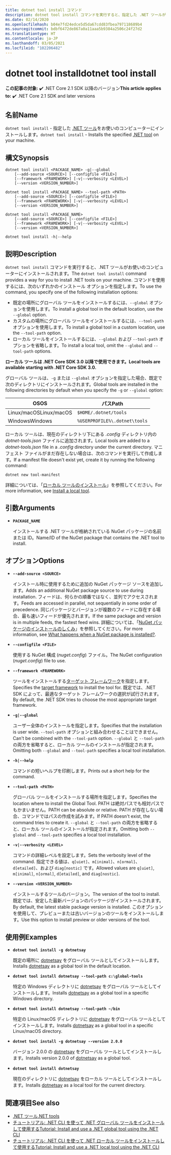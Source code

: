 ```yaml
---
title: dotnet tool install コマンド
description: dotnet tool install コマンドを実行すると、指定した .NET ツールがお使いのコンピューターにインストールされます。
ms.date: 02/14/2020
ms.openlocfilehash: b04e7fd24edce5d5da67cdd83fbea797118689b4
ms.sourcegitcommit: bdbf6472de867a0a11aaa5b9384a2506c24f27d2
ms.translationtype: HT
ms.contentlocale: ja-JP
ms.lasthandoff: 03/05/2021
ms.locfileid: "102206482"
---
```

# <a name="dotnet-tool-install"></a><span data-ttu-id="4a8e6-103">dotnet tool install</span><span class="sxs-lookup"><span data-stu-id="4a8e6-103">dotnet tool install</span></span>

<span data-ttu-id="4a8e6-104">**この記事の対象:** ✔️ .NET Core 2.1 SDK 以降のバージョン</span><span class="sxs-lookup"><span data-stu-id="4a8e6-104">**This article applies to:** ✔️ .NET Core 2.1 SDK and later versions</span></span>

## <a name="name"></a><span data-ttu-id="4a8e6-105">名前</span><span class="sxs-lookup"><span data-stu-id="4a8e6-105">Name</span></span>

<span data-ttu-id="4a8e6-106">`dotnet tool install` - 指定した [.NET ツール](global-tools.md)をお使いのコンピューターにインストールします。</span><span class="sxs-lookup"><span data-stu-id="4a8e6-106">`dotnet tool install` - Installs the specified [.NET tool](global-tools.md) on your machine.</span></span>

## <a name="synopsis"></a><span data-ttu-id="4a8e6-107">構文</span><span class="sxs-lookup"><span data-stu-id="4a8e6-107">Synopsis</span></span>

```dotnetcli
dotnet tool install <PACKAGE_NAME> -g|--global
    [--add-source <SOURCE>] [--configfile <FILE>]
    [--framework <FRAMEWORK>] [-v|--verbosity <LEVEL>]
    [--version <VERSION_NUMBER>]

dotnet tool install <PACKAGE_NAME> --tool-path <PATH>
    [--add-source <SOURCE>] [--configfile <FILE>]
    [--framework <FRAMEWORK>] [-v|--verbosity <LEVEL>]
    [--version <VERSION_NUMBER>]

dotnet tool install <PACKAGE_NAME>
    [--add-source <SOURCE>] [--configfile <FILE>]
    [--framework <FRAMEWORK>] [-v|--verbosity <LEVEL>]
    [--version <VERSION_NUMBER>]

dotnet tool install -h|--help
```

## <a name="description"></a><span data-ttu-id="4a8e6-108">説明</span><span class="sxs-lookup"><span data-stu-id="4a8e6-108">Description</span></span>

<span data-ttu-id="4a8e6-109">`dotnet tool install` コマンドを実行すると、.NET ツールがお使いのコンピューターにインストールされます。</span><span class="sxs-lookup"><span data-stu-id="4a8e6-109">The `dotnet tool install` command provides a way for you to install .NET tools on your machine.</span></span> <span data-ttu-id="4a8e6-110">コマンドを使用するには、次のいずれかのインストール オプションを指定します。</span><span class="sxs-lookup"><span data-stu-id="4a8e6-110">To use the command, you specify one of the following installation options:</span></span>

* <span data-ttu-id="4a8e6-111">既定の場所にグローバル ツールをインストールするには、`--global` オプションを使用します。</span><span class="sxs-lookup"><span data-stu-id="4a8e6-111">To install a global tool in the default location, use the `--global` option.</span></span>
* <span data-ttu-id="4a8e6-112">カスタムの場所にグローバル ツールをインストールするには、`--tool-path` オプションを使用します。</span><span class="sxs-lookup"><span data-stu-id="4a8e6-112">To install a global tool in a custom location,  use the `--tool-path` option.</span></span>
* <span data-ttu-id="4a8e6-113">ローカル ツールをインストールするには、`--global` および `--tool-path` オプションを省略します。</span><span class="sxs-lookup"><span data-stu-id="4a8e6-113">To install a local tool, omit the `--global` and `--tool-path` options.</span></span>

<span data-ttu-id="4a8e6-114">**ローカル ツールは .NET Core SDK 3.0 以降で使用できます。**</span><span class="sxs-lookup"><span data-stu-id="4a8e6-114">**Local tools are available starting with .NET Core SDK 3.0.**</span></span>

<span data-ttu-id="4a8e6-115">グローバル ツールは、`-g` または `--global` オプションを指定した場合、既定で次のディレクトリにインストールされます。</span><span class="sxs-lookup"><span data-stu-id="4a8e6-115">Global tools are installed in the following directories by default when you specify the `-g` or `--global` option:</span></span>

| <span data-ttu-id="4a8e6-116">OS</span><span class="sxs-lookup"><span data-stu-id="4a8e6-116">OS</span></span>          | <span data-ttu-id="4a8e6-117">パス</span><span class="sxs-lookup"><span data-stu-id="4a8e6-117">Path</span></span>                          |
|-------------|-------------------------------|
| <span data-ttu-id="4a8e6-118">Linux/macOS</span><span class="sxs-lookup"><span data-stu-id="4a8e6-118">Linux/macOS</span></span> | `$HOME/.dotnet/tools`         |
| <span data-ttu-id="4a8e6-119">Windows</span><span class="sxs-lookup"><span data-stu-id="4a8e6-119">Windows</span></span>     | `%USERPROFILE%\.dotnet\tools` |

<span data-ttu-id="4a8e6-120">ローカル ツールは、現在のディレクトリ下にある *.config* ディレクトリ内の *dotnet-tools.json* ファイルに追加されます。</span><span class="sxs-lookup"><span data-stu-id="4a8e6-120">Local tools are added to a *dotnet-tools.json* file in a *.config* directory under the current directory.</span></span> <span data-ttu-id="4a8e6-121">マニフェスト ファイルがまだ存在しない場合は、次のコマンドを実行して作成します。</span><span class="sxs-lookup"><span data-stu-id="4a8e6-121">If a manifest file doesn't exist yet, create it by running the following command:</span></span>

```dotnetcli
dotnet new tool-manifest
```

<span data-ttu-id="4a8e6-122">詳細については、「[ローカル ツールのインストール](global-tools.md#install-a-local-tool)」を参照してください。</span><span class="sxs-lookup"><span data-stu-id="4a8e6-122">For more information, see [Install a local tool](global-tools.md#install-a-local-tool).</span></span>

## <a name="arguments"></a><span data-ttu-id="4a8e6-123">引数</span><span class="sxs-lookup"><span data-stu-id="4a8e6-123">Arguments</span></span>

- **`PACKAGE_NAME`**

  <span data-ttu-id="4a8e6-124">インストールする .NET ツールが格納されている NuGet パッケージの名前または ID。</span><span class="sxs-lookup"><span data-stu-id="4a8e6-124">Name/ID of the NuGet package that contains the .NET tool to install.</span></span>

## <a name="options"></a><span data-ttu-id="4a8e6-125">オプション</span><span class="sxs-lookup"><span data-stu-id="4a8e6-125">Options</span></span>

- **`--add-source <SOURCE>`**

  <span data-ttu-id="4a8e6-126">インストール時に使用するために追加の NuGet パッケージ ソースを追加します。</span><span class="sxs-lookup"><span data-stu-id="4a8e6-126">Adds an additional NuGet package source to use during installation.</span></span> <span data-ttu-id="4a8e6-127">フィードは、何らかの順番ではなく、並列でアクセスされます。</span><span class="sxs-lookup"><span data-stu-id="4a8e6-127">Feeds are accessed in parallel, not sequentially in some order of precedence.</span></span> <span data-ttu-id="4a8e6-128">同じパッケージとバージョンが複数のフィードに存在する場合、最も速いフィードが優先されます。</span><span class="sxs-lookup"><span data-stu-id="4a8e6-128">If the same package and version is in multiple feeds, the fastest feed wins.</span></span> <span data-ttu-id="4a8e6-129">詳細については、「[NuGet パッケージのインストールのしくみ](/nuget/concepts/package-installation-process)」を参照してください。</span><span class="sxs-lookup"><span data-stu-id="4a8e6-129">For more information, see [What happens when a NuGet package is installed?](/nuget/concepts/package-installation-process).</span></span>

- **`--configfile <FILE>`**

  <span data-ttu-id="4a8e6-130">使用する NuGet 構成 (*nuget.config*) ファイル。</span><span class="sxs-lookup"><span data-stu-id="4a8e6-130">The NuGet configuration (*nuget.config*) file to use.</span></span>

- **`--framework <FRAMEWORK>`**

  <span data-ttu-id="4a8e6-131">ツールをインストールする[ターゲット フレームワーク](../../standard/frameworks.md)を指定します。</span><span class="sxs-lookup"><span data-stu-id="4a8e6-131">Specifies the [target framework](../../standard/frameworks.md) to install the tool for.</span></span> <span data-ttu-id="4a8e6-132">既定では、.NET SDK によって、最適なターゲット フレームワークの選択が試行されます。</span><span class="sxs-lookup"><span data-stu-id="4a8e6-132">By default, the .NET SDK tries to choose the most appropriate target framework.</span></span>

- **`-g|--global`**

  <span data-ttu-id="4a8e6-133">ユーザー全体のインストールを指定します。</span><span class="sxs-lookup"><span data-stu-id="4a8e6-133">Specifies that the installation is user wide.</span></span> <span data-ttu-id="4a8e6-134">`--tool-path` オプションと組み合わせることはできません。</span><span class="sxs-lookup"><span data-stu-id="4a8e6-134">Can't be combined with the `--tool-path` option.</span></span> <span data-ttu-id="4a8e6-135">`--global` と `--tool-path` の両方を省略すると、ローカル ツールのインストールが指定されます。</span><span class="sxs-lookup"><span data-stu-id="4a8e6-135">Omitting both `--global` and `--tool-path` specifies a local tool installation.</span></span>

- **`-h|--help`**

  <span data-ttu-id="4a8e6-136">コマンドの短いヘルプを印刷します。</span><span class="sxs-lookup"><span data-stu-id="4a8e6-136">Prints out a short help for the command.</span></span>

- **`--tool-path <PATH>`**

  <span data-ttu-id="4a8e6-137">グローバル ツールをインストールする場所を指定します。</span><span class="sxs-lookup"><span data-stu-id="4a8e6-137">Specifies the location where to install the Global Tool.</span></span> <span data-ttu-id="4a8e6-138">PATH は絶対パスでも相対パスでもかまいません。</span><span class="sxs-lookup"><span data-stu-id="4a8e6-138">PATH can be absolute or relative.</span></span> <span data-ttu-id="4a8e6-139">PATH が存在しない場合、コマンドではパスの作成を試みます。</span><span class="sxs-lookup"><span data-stu-id="4a8e6-139">If PATH doesn't exist, the command tries to create it.</span></span> <span data-ttu-id="4a8e6-140">`--global` と `--tool-path` の両方を省略すると、ローカル ツールのインストールが指定されます。</span><span class="sxs-lookup"><span data-stu-id="4a8e6-140">Omitting both `--global` and `--tool-path` specifies a local tool installation.</span></span>

- **`-v|--verbosity <LEVEL>`**

  <span data-ttu-id="4a8e6-141">コマンドの詳細レベルを設定します。</span><span class="sxs-lookup"><span data-stu-id="4a8e6-141">Sets the verbosity level of the command.</span></span> <span data-ttu-id="4a8e6-142">指定できる値は、`q[uiet]`、`m[inimal]`、`n[ormal]`、`d[etailed]`、および `diag[nostic]` です。</span><span class="sxs-lookup"><span data-stu-id="4a8e6-142">Allowed values are `q[uiet]`, `m[inimal]`, `n[ormal]`, `d[etailed]`, and `diag[nostic]`.</span></span>

- **`--version <VERSION_NUMBER>`**

  <span data-ttu-id="4a8e6-143">インストールするツールのバージョン。</span><span class="sxs-lookup"><span data-stu-id="4a8e6-143">The version of the tool to install.</span></span> <span data-ttu-id="4a8e6-144">既定では、安定した最新バージョンのパッケージがインストールされます。</span><span class="sxs-lookup"><span data-stu-id="4a8e6-144">By default, the latest stable package version is installed.</span></span> <span data-ttu-id="4a8e6-145">このオプションを使用して、プレビューまたは古いバージョンのツールをインストールします。</span><span class="sxs-lookup"><span data-stu-id="4a8e6-145">Use this option to install preview or older versions of the tool.</span></span>

## <a name="examples"></a><span data-ttu-id="4a8e6-146">使用例</span><span class="sxs-lookup"><span data-stu-id="4a8e6-146">Examples</span></span>

- **`dotnet tool install -g dotnetsay`**

  <span data-ttu-id="4a8e6-147">既定の場所に [dotnetsay](https://www.nuget.org/packages/dotnetsay/) をグローバル ツールとしてインストールします。</span><span class="sxs-lookup"><span data-stu-id="4a8e6-147">Installs [dotnetsay](https://www.nuget.org/packages/dotnetsay/) as a global tool in the default location.</span></span>

- **`dotnet tool install dotnetsay --tool-path c:\global-tools`**

  <span data-ttu-id="4a8e6-148">特定の Windows ディレクトリに [dotnetsay](https://www.nuget.org/packages/dotnetsay/) をグローバル ツールとしてインストールします。</span><span class="sxs-lookup"><span data-stu-id="4a8e6-148">Installs [dotnetsay](https://www.nuget.org/packages/dotnetsay/) as a global tool in a specific Windows directory.</span></span>

- **`dotnet tool install dotnetsay --tool-path ~/bin`**

  <span data-ttu-id="4a8e6-149">特定の Linux/macOS ディレクトリに [dotnetsay](https://www.nuget.org/packages/dotnetsay/) をグローバル ツールとしてインストールします。</span><span class="sxs-lookup"><span data-stu-id="4a8e6-149">Installs [dotnetsay](https://www.nuget.org/packages/dotnetsay/) as a global tool in a specific Linux/macOS directory.</span></span>

- **`dotnet tool install -g dotnetsay --version 2.0.0`**

  <span data-ttu-id="4a8e6-150">バージョン 2.0.0 の [dotnetsay](https://www.nuget.org/packages/dotnetsay/) をグローバル ツールとしてインストールします。</span><span class="sxs-lookup"><span data-stu-id="4a8e6-150">Installs version 2.0.0 of [dotnetsay](https://www.nuget.org/packages/dotnetsay/) as a global tool.</span></span>

- **`dotnet tool install dotnetsay`**

  <span data-ttu-id="4a8e6-151">現在のディレクトリに [dotnetsay](https://www.nuget.org/packages/dotnetsay/) をローカル ツールとしてインストールします。</span><span class="sxs-lookup"><span data-stu-id="4a8e6-151">Installs [dotnetsay](https://www.nuget.org/packages/dotnetsay/) as a local tool for the current directory.</span></span>

## <a name="see-also"></a><span data-ttu-id="4a8e6-152">関連項目</span><span class="sxs-lookup"><span data-stu-id="4a8e6-152">See also</span></span>

- [<span data-ttu-id="4a8e6-153">.NET ツール</span><span class="sxs-lookup"><span data-stu-id="4a8e6-153">.NET tools</span></span>](global-tools.md)
- [<span data-ttu-id="4a8e6-154">チュートリアル: .NET CLI を使って .NET グローバル ツールをインストールして使用する</span><span class="sxs-lookup"><span data-stu-id="4a8e6-154">Tutorial: Install and use a .NET global tool using the .NET CLI</span></span>](global-tools-how-to-use.md)
- [<span data-ttu-id="4a8e6-155">チュートリアル: .NET CLI を使って .NET ローカル ツールをインストールして使用する</span><span class="sxs-lookup"><span data-stu-id="4a8e6-155">Tutorial: Install and use a .NET local tool using the .NET CLI</span></span>](local-tools-how-to-use.md)
